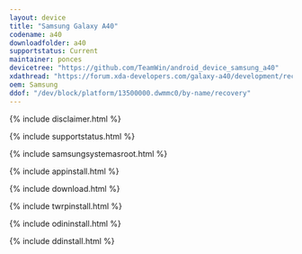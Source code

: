 ```yaml
---
layout: device
title: "Samsung Galaxy A40"
codename: a40
downloadfolder: a40
supportstatus: Current
maintainer: ponces
devicetree: "https://github.com/TeamWin/android_device_samsung_a40"
xdathread: "https://forum.xda-developers.com/galaxy-a40/development/recovery-twrp-galaxy-a40-t4025587"
oem: Samsung
ddof: "/dev/block/platform/13500000.dwmmc0/by-name/recovery"
---
```


{% include disclaimer.html %}

{% include supportstatus.html %}

{% include samsungsystemasroot.html %}

{% include appinstall.html %}

{% include download.html %}

{% include twrpinstall.html %}

{% include odininstall.html %}

{% include ddinstall.html %}
